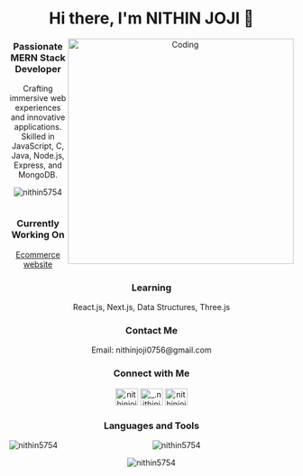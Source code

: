 <h1 align="center">Hi there, I'm NITHIN JOJI 👋</h1>

<p align="center">
  <img align="right" alt="Coding" width="400" src="https://cdn.dribbble.com/users/1162077/screenshots/3848914/programmer.gif">
</p>

<h3 align="center">Passionate MERN Stack Developer</h3>

<p align="center">Crafting immersive web experiences and innovative applications. Skilled in JavaScript, C, Java, Node.js, Express, and MongoDB.</p>

<p align="center">
  <img src="https://komarev.com/ghpvc/?username=nithin5754&label=Profile%20views&color=0e75b6&style=flat" alt="nithin5754">
</p>

<p align="center">
  <a href="https://twitter.com/" target="_blank">
    <img src="https://img.shields.io/twitter/follow/?logo=twitter&style=for-the-badge" alt="">
  </a>
</p>

<h3 align="center">Currently Working On</h3>

<p align="center"> 
  <a href="https://mywatchie.shop">Ecommerce website</a>
</p>

<h3 align="center">Learning</h3>

<p align="center"> 
  React.js, Next.js, Data Structures, Three.js
</p>

<h3 align="center">Contact Me</h3>

<p align="center"> 
  Email: nithinjoji0756@gmail.com
</p>

<h3 align="center">Connect with Me</h3>

<p align="center">
  <a href="https://fb.com/nithinjoji" target="_blank"><img src="https://raw.githubusercontent.com/rahuldkjain/github-profile-readme-generator/master/src/images/icons/Social/facebook.svg" alt="nithinjoji" height="30" width="40"></a>
  <a href="https://instagram.com/_.nithinjoji._" target="_blank"><img src="https://raw.githubusercontent.com/rahuldkjain/github-profile-readme-generator/master/src/images/icons/Social/instagram.svg" alt="_.nithinjoji._" height="30" width="40"></a>
  <a href="https://www.leetcode.com/nithinjoji0756" target="_blank"><img src="https://raw.githubusercontent.com/rahuldkjain/github-profile-readme-generator/master/src/images/icons/Social/leet-code.svg" alt="nithinjoji0756" height="30" width="40"></a>
</p>

<h3 align="center">Languages and Tools</h3>

<p align="center">
  <!-- Add your icons and links here -->
</p>

<p align="center">
  <img align="left" src="https://github-readme-stats.vercel.app/api/top-langs?username=nithin5754&show_icons=true&locale=en&layout=compact" alt="nithin5754">
</p>

<p align="center">
  <img align="center" src="https://github-readme-stats.vercel.app/api?username=nithin5754&show_icons=true&locale=en" alt="nithin5754">
</p>

<p align="center">
  <img align="center" src="https://github-readme-streak-stats.herokuapp.com/?user=nithin5754" alt="nithin5754">
</p>

